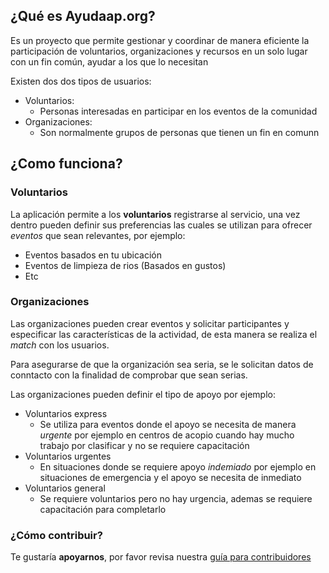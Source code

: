 ## ¿Qué es Ayudaap.org?
Es un proyecto que permite gestionar y coordinar de manera eficiente la participación de voluntarios, organizaciones y recursos en un solo lugar con un fin común, ayudar a los que lo necesitan

Existen dos dos tipos de usuarios:

- Voluntarios: 
  - Personas interesadas en participar en los eventos de la comunidad
- Organizaciones:
  - Son normalmente grupos de personas que tienen un fin en comunn

## ¿Como funciona?

### Voluntarios
La aplicación permite a los **voluntarios** registrarse al servicio, una vez dentro pueden definir sus preferencias las cuales se utilizan para ofrecer _eventos_ que sean relevantes, por ejemplo:
* Eventos basados en tu ubicación
* Eventos de limpieza de rios (Basados en gustos)
* Etc

### Organizaciones
Las organizaciones pueden crear eventos y solicitar participantes y especificar las características de la actividad, de esta manera se realiza el _match_ con los usuarios.

Para asegurarse de que la organización sea seria, se le solicitan datos de conntacto con la finalidad de comprobar que sean serias.

Las organizaciones pueden definir el tipo de apoyo por ejemplo:
* Voluntarios express
  * Se utiliza para eventos donde el apoyo se necesita de manera _*urgente*_ por ejemplo en centros de acopio cuando hay mucho trabajo por clasificar y no se requiere capacitación
* Voluntarios urgentes
  * En situaciones donde se requiere apoyo _*indemiado*_ por ejemplo en situaciones de emergencia y el apoyo se necesita de inmediato
* Voluntarios general
  * Se requiere voluntarios pero no hay urgencia, ademas se requiere capacitación para completarlo

### ¿Cómo contribuir?
Te gustaría __apoyarnos__, por favor revisa nuestra [guía para contribuidores](https://github.com/jaloorg/Jalo.Org/blob/master/CONTRIBUTING.md)
